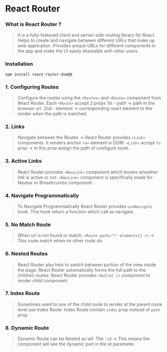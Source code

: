 # React Router

### What is React Router ?

> It is a fully-featured client and server-side routing library for React. Helps to create and navigate between different URLs that make up web application. Provides unique URLs for different components in the app and make the UI easily shareable with other users.

### Installation

```shell
npm install react-router-dom@6
```

### 1. Configuring Routes

> Configure the routes using the `<Routes>` and `<Route>` component from React Router.
> Each `<Route>` accept 2 props
> 1st - path -> path in the browser url.
> 2nd - element -> corresponding react element to the render when the path is matched.

### 2. Links

> Navigate between the Routes -> React Router provides `<Link>` components.
> It renders anchor `<a>` element in DOM.
> `<Link>` accept `to` prop -> in this prop assign the path of configure route.

### 3. Active Links

> React Router provides `<NavLink>` component which knows wheather link is active or not.
> `<NavLink>` component is specifically made for Navbar or Breadcrumbs component.

### 4. Navigate Programmatically

> To Navigate Programmatically React Router provides `useNavigate` hook.
> This hook return a function which call as navigate.

### 5. No Match Route

> When url is not found or match.
> `<Route path="*" element={} />` -> This route match when no other route do.

### 6. Nested Routes

> React Router also hels to switch between portion of the view inside the page. React Router automatically forms the full path to the children routes. React Router provides `<Outlet />` component to render child component.

### 7. Index Route

> Sometimes want to one of the child route to render at the parent route level use Index Route.
> Index Route contain `index` prop instead of `path` prop.

### 8. Dynamic Route

> Dynamic Route can be Nested as wll. The `:id` -> This means the component will see the dynamic part in the id parameter.

